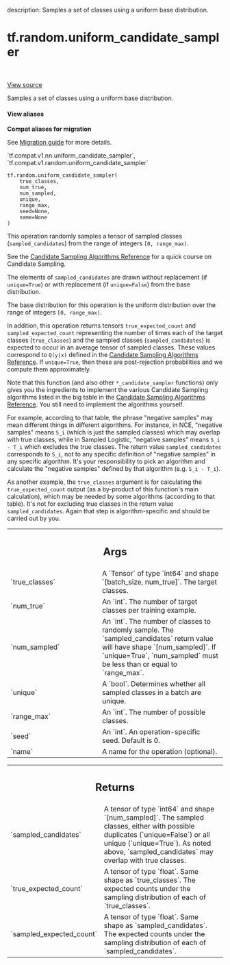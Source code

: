 description: Samples a set of classes using a uniform base distribution.

<div itemscope itemtype="http://developers.google.com/ReferenceObject">
<meta itemprop="name" content="tf.random.uniform_candidate_sampler" />
<meta itemprop="path" content="Stable" />
</div>

# tf.random.uniform_candidate_sampler

<!-- Insert buttons and diff -->

<table class="tfo-notebook-buttons tfo-api nocontent" align="left">

</table>

<a target="_blank" class="external" href="/code/stable/tensorflow/python/ops/candidate_sampling_ops.py">View source</a>



Samples a set of classes using a uniform base distribution.


<section class="expandable">
  <h4 class="showalways">View aliases</h4>
  <p>
<b>Compat aliases for migration</b>
<p>See
<a href="https://www.tensorflow.org/guide/migrate">Migration guide</a> for
more details.</p>
<p>`tf.compat.v1.nn.uniform_candidate_sampler`, `tf.compat.v1.random.uniform_candidate_sampler`</p>
</p>
</section>

<pre class="devsite-click-to-copy prettyprint lang-py tfo-signature-link">
<code>tf.random.uniform_candidate_sampler(
    true_classes,
    num_true,
    num_sampled,
    unique,
    range_max,
    seed=None,
    name=None
)
</code></pre>



<!-- Placeholder for "Used in" -->

This operation randomly samples a tensor of sampled classes
(`sampled_candidates`) from the range of integers `[0, range_max)`.

See the [Candidate Sampling Algorithms
Reference](http://www.tensorflow.org/extras/candidate_sampling.pdf)
for a quick course on Candidate Sampling.

The elements of `sampled_candidates` are drawn without replacement
(if `unique=True`) or with replacement (if `unique=False`) from
the base distribution.

The base distribution for this operation is the uniform distribution
over the range of integers `[0, range_max)`.

In addition, this operation returns tensors `true_expected_count`
and `sampled_expected_count` representing the number of times each
of the target classes (`true_classes`) and the sampled
classes (`sampled_candidates`) is expected to occur in an average
tensor of sampled classes. These values correspond to `Q(y|x)`
defined in the [Candidate Sampling Algorithms
Reference](http://www.tensorflow.org/extras/candidate_sampling.pdf).
If `unique=True`, then these are post-rejection probabilities and we
compute them approximately.

Note that this function (and also other `*_candidate_sampler`
functions) only gives you the ingredients to implement the various
Candidate Sampling algorithms listed in the big table in the
[Candidate Sampling Algorithms
Reference](http://www.tensorflow.org/extras/candidate_sampling.pdf). You
still need to implement the algorithms yourself.

For example, according to that table, the phrase "negative samples"
may mean different things in different algorithms. For instance, in
NCE, "negative samples" means `S_i` (which is just the sampled
classes) which may overlap with true classes, while in Sampled
Logistic, "negative samples" means `S_i - T_i` which excludes the
true classes. The return value `sampled_candidates` corresponds to
`S_i`, not to any specific definition of "negative samples" in any
specific algorithm. It's your responsibility to pick an algorithm
and calculate the "negative samples" defined by that algorithm
(e.g. `S_i - T_i`).

As another example, the `true_classes` argument is for calculating
the `true_expected_count` output (as a by-product of this function's
main calculation), which may be needed by some algorithms (according
to that table). It's not for excluding true classes in the return
value `sampled_candidates`. Again that step is algorithm-specific
and should be carried out by you.

<!-- Tabular view -->
 <table class="responsive fixed orange">
<colgroup><col width="214px"><col></colgroup>
<tr><th colspan="2"><h2 class="add-link">Args</h2></th></tr>

<tr>
<td>
`true_classes`<a id="true_classes"></a>
</td>
<td>
A `Tensor` of type `int64` and shape `[batch_size,
num_true]`. The target classes.
</td>
</tr><tr>
<td>
`num_true`<a id="num_true"></a>
</td>
<td>
An `int`.  The number of target classes per training example.
</td>
</tr><tr>
<td>
`num_sampled`<a id="num_sampled"></a>
</td>
<td>
An `int`.  The number of classes to randomly sample. The
`sampled_candidates` return value will have shape `[num_sampled]`. If
`unique=True`, `num_sampled` must be less than or equal to `range_max`.
</td>
</tr><tr>
<td>
`unique`<a id="unique"></a>
</td>
<td>
A `bool`. Determines whether all sampled classes in a batch are
unique.
</td>
</tr><tr>
<td>
`range_max`<a id="range_max"></a>
</td>
<td>
An `int`. The number of possible classes.
</td>
</tr><tr>
<td>
`seed`<a id="seed"></a>
</td>
<td>
An `int`. An operation-specific seed. Default is 0.
</td>
</tr><tr>
<td>
`name`<a id="name"></a>
</td>
<td>
A name for the operation (optional).
</td>
</tr>
</table>



<!-- Tabular view -->
 <table class="responsive fixed orange">
<colgroup><col width="214px"><col></colgroup>
<tr><th colspan="2"><h2 class="add-link">Returns</h2></th></tr>

<tr>
<td>
`sampled_candidates`<a id="sampled_candidates"></a>
</td>
<td>
A tensor of type `int64` and shape
`[num_sampled]`. The sampled classes, either with possible
duplicates (`unique=False`) or all unique (`unique=True`). As
noted above, `sampled_candidates` may overlap with true classes.
</td>
</tr><tr>
<td>
`true_expected_count`<a id="true_expected_count"></a>
</td>
<td>
A tensor of type `float`.  Same shape as
`true_classes`. The expected counts under the sampling distribution
of each of `true_classes`.
</td>
</tr><tr>
<td>
`sampled_expected_count`<a id="sampled_expected_count"></a>
</td>
<td>
A tensor of type `float`. Same shape as
`sampled_candidates`. The expected counts under the sampling distribution
of each of `sampled_candidates`.
</td>
</tr>
</table>


